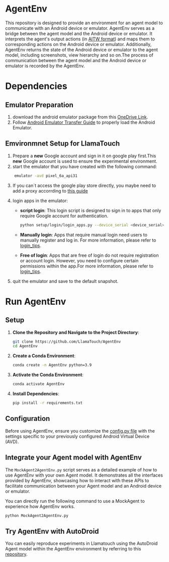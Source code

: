# AgentEnv

This repository is designed to provide an environment for an agent model to communicate with an Android device or emulator. AgentEnv serves as a bridge between the agent model and the Android device or emulator. It interprets the agent's output actions (in [AITW format](docs/AITW_ACTION_FORMAT.md)) and maps them to corresponding actions on the Android device or emulator. Additionally, AgentEnv returns the state of the Android device or emulator to the agent model, including screenshots, view hierarchy and so on.The process of communication between the agent model and the Android device or emulator is recorded by the AgentEnv.

# Dependencies
## Emulator Preparation
1. download the android emulator package from this [OneDrive Link](https://bupteducn-my.sharepoint.com/:u:/g/personal/jxq_bupt_edu_cn/EZxapI07mqNMvy68qFEe-n4BuVhJ75fz9racU94ixW4oog?e=5Jc1Wv).
2. Follow [Android Emulator Transfer Guide](docs/Emulator_transfer.md) to properly load the Android Emulator.

## Emvironmnet Setup for LlamaTouch
1. Prepare a **new** Google account and sign in it on google play first.This **new** Google account is used to ensure the experimental environment.
2. start the emulator that you have created with the following command:
```bash
    emulator -avd pixel_6a_api31
```
3. If you can`t access the google play store directly, you maybe need to add a proxy accorrding to [this guide](https://blog.csdn.net/smallbabylong/article/details/132257659)
4. login apps in the emulator:
    - **script login**: This login script is designed to sign in to apps that only require Google account for authentication.
        ```bash
        python setup/login/login_apps.py --device_serial <device_serial>
        ```

    - **Manually login**: Apps that require manual login need users to manually register and log in. For more information, please refer to [login_tips](docs/login_tips.md).

    - **Free of login**: Apps that are free of login do not require registration or account login. However, you need to configure certain permissions within the app.For more information, please refer to [login_tips](docs/login_tips.md).

5. quit the emulator and save to the default snapshot.

# Run AgentEnv
## Setup
1. **Clone the Repository and Navigate to the Project Directory**:
   ```bash
   git clone https://github.com/LlamaTouch/AgentEnv
   cd AgentEnv
   ```

2. **Create a Conda Environment**:
   ```bash
   conda create -n AgentEnv python=3.9
   ```
3. **Activate the Conda Environment**:
   ```bash
   conda activate AgentEnv
   ```

4. **Install Dependencies**:
   ```bash
   pip install -r requirements.txt
   ```

## Configuration
Before using AgentEnv, ensure you customize the [config.py file](config/config.py) with the settings specific to your previously configured Android Virtual Device (AVD).

## Integrate your Agent model with AgentEnv
The `MockAgent2AgentEnv.py` script serves as a detailed example of how to use AgentEnv with your own Agent model. It demonstrates all the interfaces provided by AgentEnv, showcasing how to interact with these APIs to facilitate communication between your Agent model and an Android device or emulator.

You can directly run the following command to use a MockAgent to experience how AgentEnv works.
```bash
python MockAgent2AgentEnv.py
```
## Try AgentEnv with AutoDroid

You can easily reproduce experiments in Llamatouch using the AutoDroid Agent model within the AgentEnv environment by referring to this [repository](https://github.com/LlamaTouch/AutoDroid/blob/main/README_AgentEnv.md).
